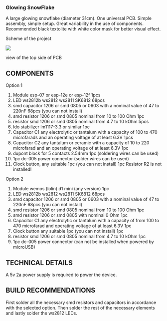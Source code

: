 ### Glowing SnowFlake
A large glowing snowflake (diameter 31cm). One universal PCB. Simple assembly, simple setup. Great variability in the use of components. Recommended black textolite with white color mask for better visual effect. 

Scheme of the project

<a href="https://raw.githubusercontent.com/Shoorup4eg/glowing-snowflake/blob/master/snowflake_sheme.png"><img src="https://raw.githubusercontent.com/tShoorup4eg/glowing-snowflake/blob/master/snowflake_sheme.png"></a>

view of the top side of PCB


## COMPONENTS
Option 1

1) Module esp-07 or esp-12e or esp-12f 1pcs
2) LED ws2812b ws2812 ws2811 SK6812 68pcs
3) smd capacitor 1206 or smd 0805 or 0603 with a nominal value of 47 to 220nF 68pcs (you can not install)
4) smd resistor 1206 or smd 0805 nominal from 10 to 100 Ohm 1pc
5) resistor smd 1206 or smd 0805 nominal from 4.7 to 10 kOhm 5pcs
6) ldo stabilizer lm1117-3.3 or similar 1pc
7) Capacitor C1 any electrolytic or tantalum with a capacity of 100 to 470 microfarads and an operating voltage of at least 6.3V 1pcs
8) Capacitor C2 any tantalum or ceramic with a capacity of 10 to 220 microfarad and an operating voltage of at least 6.3V 1pc
9) dupont block for 5 contacts 2.54mm 1pc (soldering wires can be used)
10) 1pc dc-005 power connector (solder wires can be used)
11) Clock button, any suitable 1pc (you can not install) 1pc
Resistor R2 is not installed!

Option 2

1) Module wemos (lolin) d1 mini (any version) 1pc
2) LED ws2812b ws2812 ws2811 SK6812 68pcs
3) smd capacitor 1206 or smd 0805 or 0603 with a nominal value of 47 to 220nF 68pcs (you can not install)
4) smd resistor 1206 or smd 0805 nominal from 10 to 100 Ohm 1pc
5) smd resistor 1206 or smd 0805 with nominal 0 Ohm 1pc
6) Capacitor C1 any electrolytic or tantalum with a capacity of from 100 to 470 microfarad and operating voltage of at least 6.3V 1pc
7) Clock button any suitable 1pc (you can not install) 1pc
8) resistor smd 1206 or smd 0805 nominal from 4.7 to 10 kOhm 1pc
9) 1pc dc-005 power connector (can not be installed when powered by microUSB)

## TECHNICAL DETAILS
A 5v 2a power supply is required to power the device.

## BUILD RECOMMENDATIONS
First solder all the necessary smd resistors and capacitors in accordance with the selected option. Then solder the rest of the necessary elements and lastly solder the ws2812 LEDs.

